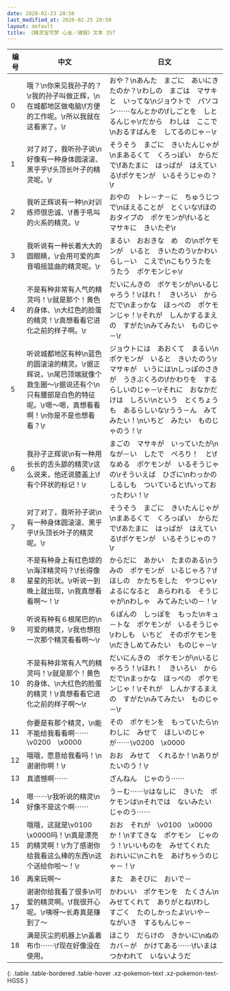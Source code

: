 ```yaml
---
date: 2020-02-23 20:56
last_modified_at: 2020-02-25 20:50
layout: default
title: 《精灵宝可梦 心金／魂银》文本 357
---
```

| 编号 | 中文 | 日文 |
| ---- | ---- | ---- |
| 0 | 哦？\n你来见我孙子的？\r我的孙子叫做正辉，\n在城都地区做电脑\f方便的工作呢。\r所以我就在这看家了。\r | おや？\nあんた　まごに　あいにきたのか？\rわしの　まごは　マサキと　いってな\nジョウトで　パソコン⋯⋯なんとかの\fしごとを　しとるんじゃ\rだから　わしは　ここで\nおるすばんを　してるのじゃ－\r |
| 1 | 对了对了，我听孙子说\n好像有一种身体圆滚滚、黑乎乎\f头顶长叶子的精灵呢。\r | そうそう　まごに　きいたんじゃが\nまあるくて　くろっぽい　からだで\fあたまに　はっぱが　はえている\fポケモンが　いるそうじゃの？\r |
| 2 | 我听正辉说有一种\n对训练师很忠诚、\f善于吼叫的火系的精灵。\r | おやの　トレ－ナ－に　ちゅうじつで\nほえることが　とくいな\fほのおタイプの　ポケモンが\fいると　マサキに　きいたぞ\r |
| 3 | 我听说有一种长着大大的圆眼睛，\r会用可爱的声音唱摇篮曲的精灵呢。\r | まるい　おおきな　め　の\nポケモンが　いると　きいたのう\rかわいらし－い　こえで\nこもりうたを　うたう　ポケモンじゃ\r |
| 4 | 不是有种非常有人气的精灵吗！\r就是那个！黄色的身体、\n大红色的脸蛋的精灵！\r真想看看它进化之前的样子啊。\r | だいにんきの　ポケモンが\nいるじゃろう！\rほれ！　きいろい　からだで\nまっかな　ほっぺの　ポケモンじゃ！\rそれが　しんかするまえの　すがた\nみてみたい　ものじゃ－\r |
| 5 | 听说城都地区有种\n蓝色的圆滚滚的精灵。\r据正辉说，\n尾巴顶端就像个救生圈～\r据说还有个\n只有腰部是白色的特征呢。\r嗯～嗯，真想看看啊！\n你是不是也想看看？\r | ジョウトには　あおくて　まるい\nポケモンが　いると　きいたのう\rマサキが　いうには\nしっぽのさきが　うきぶくろの\fかわりを　するらしいのじゃ－\rそれに　おなかだけは　しろい\nという　とくちょうも　あるらしいな\rうう－ん　みてみたい！\nいちど　みたい　ものじゃのう！\r |
| 6 | 我孙子正辉说\n有一种用长长的舌头舔的精灵\r这么说来，他还说膝盖上\f有个环状的标记！\r | まごの　マサキが　いっていたが\nなが－い　したで　ぺろり！　と\fなめる　ポケモンが　いるそうじゃの\rそういえば　ひざに\nわっかの　しるしも　ついていると\fいっておったわい！\r |
| 7 | 对了对了，我听孙子说\n有一种身体圆滚滚、黑乎乎\f头顶长叶子的精灵呢。\r | そうそう　まごに　きいたんじゃが\nまあるくて　くろっぽい　からだで\fあたまに　はっぱが　はえている\fポケモンが　いるそうじゃの？\r |
| 8 | 不是有种身上有红色球的\n海洋精灵吗？\f长得像星星的形状。\r听说一到晚上就出现，\n我真想看看啊～！\r | からだに　あかい　たまのある\nうみの　ポケモンが　いるじゃろ？\fほしの　かたちをした　やつじゃ\rよるになると　あらわれる　そうじゃが\nわしゃ　みてみたいの－！\r |
| 9 | 听说有种有６根尾巴的\n可爱的精灵，\r我也想抱一次那个精灵看看啊～\r | ６ぽんの　しっぽを　もった\nキュ－トな　ポケモンが　いるそうじゃ\rわしも　いちど　そのポケモンを\nだきしめてみたい　ものじゃ－\r |
| 10 | 不是有种非常有人气的精灵吗！\r就是那个！黄色的身体、\n大红色的脸蛋的精灵！\r真想看看它进化之前的样子啊～\r | だいにんきの　ポケモンが\nいるじゃろう！\rほれ！　きいろい　からだで\nまっかな　ほっぺの　ポケモンじゃ！\rそれが　しんかするまえの　すがた\nみてみたい　ものじゃ－\r |
| 11 | 你要是有那个精灵，\n能不能给我看看啊⋯⋯\v0200　\x0000 | その　ポケモンを　もっていたら\nわしに　みせて　ほしいのじゃが⋯⋯\v0200　\x0000 |
| 12 | 哦哦，愿意给我看吗！\n谢谢你啊！\r | おお　みせて　くれるか！\nありがたいのう！\r |
| 13 | 真遗憾啊⋯⋯ | ざんねん　じゃのう⋯⋯ |
| 14 | 嗯⋯⋯\r我听说的精灵\n好像不是这个啊⋯⋯ | う－む⋯⋯\rはなしに　きいた　ポケモンは\nそれでは　ないみたい　じゃのう⋯⋯ |
| 15 | 哦哦，这就是\v0100　\x0000吗！\n真是漂亮的精灵啊！\r为了感谢你给我看这么棒的东西\n这个送给你啦～！\r | おお　それが　\v0100　\x0000か！\nすてきな　ポケモン　じゃのう！\rいいものを　みせてくれた　おれいに\nこれを　あげちゃうのじゃ－！\r |
| 16 | 再来玩啊～ | また　あそびに　おいで－ |
| 17 | 谢谢你给我看了很多\n可爱的精灵啊。\f我很开心呢。\r咦呀～长寿真是赚到了～ | かわいい　ポケモンを　たくさん\nみせてくれて　ありがとね\fわし　すごく　たのしかったよ\rいや－　ながいき　するもんじゃ－ |
| 18 | 满是灰尘的机器上\n盖着布巾⋯⋯\f现在好像没在使用。 | ほこり　だらけの　きかいに\nぬのカバ－が　かけてある⋯⋯\fいまは　つかわれて　いないようだ |
{: .table .table-bordered .table-hover .xz-pokemon-text .xz-pokemon-text-HGSS }